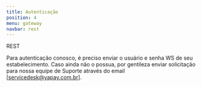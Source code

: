 ```yaml
---
title: Autenticação
position: 4
menu: gateway
navbar: rest
---
```


REST 

Para autenticação conosco, é preciso enviar o usuário e senha WS de seu estabelecimento. Caso ainda não o possua, por gentileza enviar solicitação para nossa equipe de Suporte através do email [servicedesk@yapay.com.br].